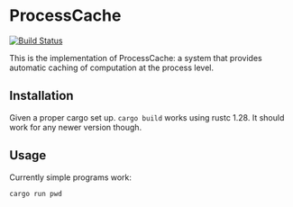 # ProcessCache

[![Build Status](https://dev.azure.com/upenn-acg/ProcessCache/_apis/build/status/upenn-acg.ProcessCache?branchName=master)](https://dev.azure.com/upenn-acg/ProcessCache/_build/latest?definitionId=3&branchName=master)

This is the implementation of ProcessCache: a system that provides automatic caching of computation at the process level.

## Installation
Given a proper cargo set up. `cargo build` works using rustc 1.28. It should work for
any newer version though.

## Usage
Currently simple programs work:

```
cargo run pwd
```

